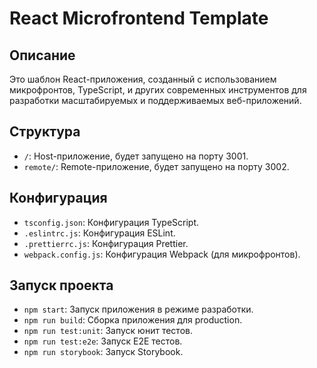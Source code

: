 # React Microfrontend Template

## Описание

Это шаблон React-приложения, созданный с использованием микрофронтов, TypeScript, и других современных инструментов для разработки масштабируемых и поддерживаемых веб-приложений.

## Структура 

*   `/`: Host-приложение, будет запущено на порту 3001.
*   `remote/`: Remote-приложение, будет запущено на порту 3002.

## Конфигурация

*   `tsconfig.json`: Конфигурация TypeScript.
*   `.eslintrc.js`: Конфигурация ESLint.
*   `.prettierrc.js`: Конфигурация Prettier.
*   `webpack.config.js`: Конфигурация Webpack (для микрофронтов).

## Запуск проекта

*   `npm start`: Запуск приложения в режиме разработки.
*   `npm run build`: Сборка приложения для production.
*   `npm run test:unit`: Запуск юнит тестов.
*   `npm run test:e2e`: Запуск E2E тестов.
*   `npm run storybook`: Запуск Storybook.
